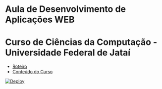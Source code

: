 # Aula de Desenvolvimento de Aplicações WEB 
# Curso de Ciências da Computação - Universidade Federal de Jataí

- [Roteiro](https://github.com/marcoswagner-commits/gestao_obras_aula_daw/tree/documentos/documentos/README.md)
- [Conteúdo do Curso](https://github.com/marcoswagner-commits/gestao_obras_aula_daw/tree/documentos/Conteúdo_Aula_DSW_Módulo_I.pdf)

[![Deploy](https://www.herokucdn.com/deploy/button.svg)](https://heroku.com/deploy)

